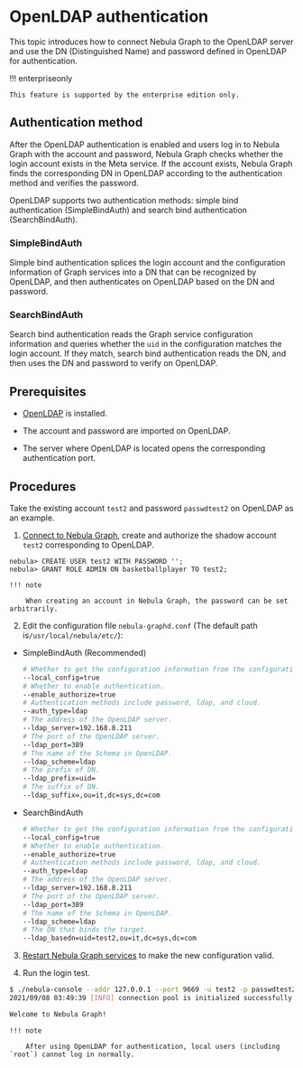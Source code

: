# OpenLDAP authentication

This topic introduces how to connect Nebula Graph to the OpenLDAP server and use the DN (Distinguished Name) and password defined in OpenLDAP for authentication.

!!! enterpriseonly

    This feature is supported by the enterprise edition only.

## Authentication method

After the OpenLDAP authentication is enabled and users log in to Nebula Graph with the account and password, Nebula Graph checks whether the login account exists in the Meta service. If the account exists, Nebula Graph finds the corresponding DN in OpenLDAP according to the authentication method and verifies the password.

OpenLDAP supports two authentication methods: simple bind authentication (SimpleBindAuth) and search bind authentication (SearchBindAuth).

### SimpleBindAuth

Simple bind authentication splices the login account and the configuration information of Graph services into a DN that can be recognized by OpenLDAP, and then authenticates on OpenLDAP based on the DN and password.

### SearchBindAuth

Search bind authentication reads the Graph service configuration information and queries whether the `uid` in the configuration matches the login account. If they match, search bind authentication reads the DN, and then uses the DN and password to verify on OpenLDAP.

## Prerequisites

- [OpenLDAP](https://www.openldap.org/) is installed.

- The account and password are imported on OpenLDAP.

- The server where OpenLDAP is located opens the corresponding authentication port.

## Procedures

Take the existing account `test2` and password `passwdtest2` on OpenLDAP as an example.

1. [Connect to Nebula Graph](../../4.deployment-and-installation/connect-to-nebula-graph.md), create and authorize the shadow account `test2` corresponding to OpenLDAP.

  ```ngql
  nebula> CREATE USER test2 WITH PASSWORD '';
  nebula> GRANT ROLE ADMIN ON basketballplayer TO test2;
  ```

    !!! note

        When creating an account in Nebula Graph, the password can be set arbitrarily.

2. Edit the configuration file `nebula-graphd.conf` (The default path is`/usr/local/nebula/etc/`):

  - SimpleBindAuth (Recommended)

    ```bash
    # Whether to get the configuration information from the configuration file.
    --local_config=true
    # Whether to enable authentication.
    --enable_authorize=true
    # Authentication methods include password, ldap, and cloud.
    --auth_type=ldap
    # The address of the OpenLDAP server.
    --ldap_server=192.168.8.211
    # The port of the OpenLDAP server.
    --ldap_port=389
    # The name of the Schema in OpenLDAP.
    --ldap_scheme=ldap
    # The prefix of DN.
    --ldap_prefix=uid=
    # The suffix of DN.
    --ldap_suffix=,ou=it,dc=sys,dc=com
    ```

  - SearchBindAuth

    ```bash
    # Whether to get the configuration information from the configuration file.
    --local_config=true
    # Whether to enable authentication.
    --enable_authorize=true
    # Authentication methods include password, ldap, and cloud.
    --auth_type=ldap
    # The address of the OpenLDAP server.
    --ldap_server=192.168.8.211
    # The port of the OpenLDAP server.
    --ldap_port=389
    # The name of the Schema in OpenLDAP.
    --ldap_scheme=ldap
    # The DN that binds the target.
    --ldap_basedn=uid=test2,ou=it,dc=sys,dc=com
    ```

3. [Restart Nebula Graph services](../../4.deployment-and-installation/manage-service.md) to make the new configuration valid.

4. Run the login test.

  ```bash
  $ ./nebula-console --addr 127.0.0.1 --port 9669 -u test2 -p passwdtest2
  2021/09/08 03:49:39 [INFO] connection pool is initialized successfully

  Welcome to Nebula Graph!
  ```

    !!! note

        After using OpenLDAP for authentication, local users (including `root`) cannot log in normally.
